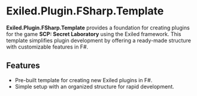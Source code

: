 # Exiled.Plugin.FSharp.Template
**Exiled.Plugin.FSharp.Template** provides a foundation for creating plugins for the game **SCP: Secret Laboratory** using the Exiled framework. This template simplifies plugin development by offering a ready-made structure with customizable features in F#.

## Features
- Pre-built template for creating new Exiled plugins in F#.
- Simple setup with an organized structure for rapid development.
